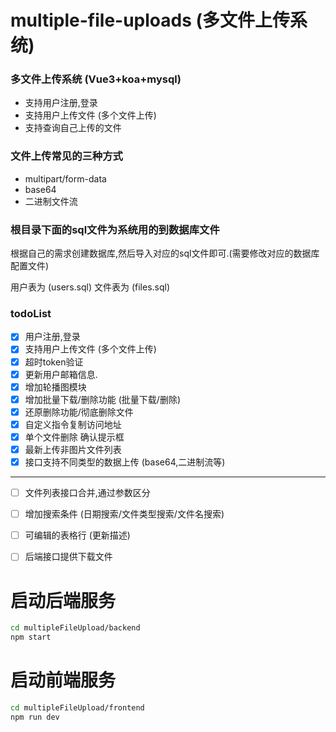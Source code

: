 # multiple-file-uploads  (多文件上传系统)


### 多文件上传系统 (Vue3+koa+mysql)

- 支持用户注册,登录
- 支持用户上传文件 (多个文件上传)
- 支持查询自己上传的文件


### 文件上传常见的三种方式

- multipart/form-data
- base64
- 二进制文件流

###  根目录下面的sql文件为系统用的到数据库文件

根据自己的需求创建数据库,然后导入对应的sql文件即可.(需要修改对应的数据库配置文件)

用户表为 (users.sql)
文件表为 (files.sql)


### todoList

- [x] 用户注册,登录
- [x] 支持用户上传文件 (多个文件上传)
- [x] 超时token验证
- [x] 更新用户邮箱信息.
- [x] 增加轮播图模块
- [x] 增加批量下载/删除功能 (批量下载/删除)
- [x] 还原删除功能/彻底删除文件
- [x] 自定义指令复制访问地址
- [x] 单个文件删除 确认提示框
- [x] 最新上传非图片文件列表
- [x] 接口支持不同类型的数据上传 (base64,二进制流等)

---

- [ ] 文件列表接口合并,通过参数区分
- [ ] 增加搜索条件 (日期搜索/文件类型搜索/文件名搜索)
- [ ] 可编辑的表格行 (更新描述)
- [ ] 后端接口提供下载文件



# 启动后端服务

```sh
cd multipleFileUpload/backend
npm start
```
# 启动前端服务

```sh
cd multipleFileUpload/frontend
npm run dev
```
